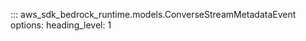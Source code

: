::: aws_sdk_bedrock_runtime.models.ConverseStreamMetadataEvent
    options:
        heading_level: 1
